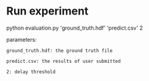 # Run experiment

python evaluation.py 'ground_truth.hdf' 'predict.csv' 2 

parameters:

    ground_truth.hdf: the ground truth file

    predict.csv: the results of user submitted

    2: delay threshold
